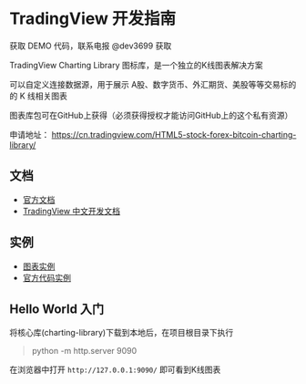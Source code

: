# TradingView 开发指南

获取 DEMO 代码，联系电报 @dev3699 获取

TradingView Charting Library 图标库，是一个独立的K线图表解决方案

可以自定义连接数据源，用于展示 A股、数字货币、外汇期货、美股等等交易标的的 K 线相关图表

图表库包可在GitHub上获得（必须获得授权才能访问GitHub上的这个私有资源）

申请地址： https://cn.tradingview.com/HTML5-stock-forex-bitcoin-charting-library/

## 文档

- [官方文档](https://www.tradingview.com/charting-library-docs/latest/getting_started/)
- [TradingView 中文开发文档](https://zlq4863947.gitbook.io/tradingview/change-log)

## 实例

- [图表实例](https://charting-library.tradingview-widget.com/)
- [官方代码实例](https://github.com/tradingview/charting-library-examples)

## Hello World 入门

将核心库(charting-library)下载到本地后，在项目根目录下执行

> python -m http.server 9090

在浏览器中打开 `http://127.0.0.1:9090/` 即可看到K线图表



